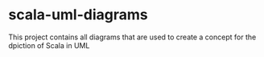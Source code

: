 # scala-uml-diagrams

This project contains all diagrams that are used to create a concept for the dpiction of Scala in UML
